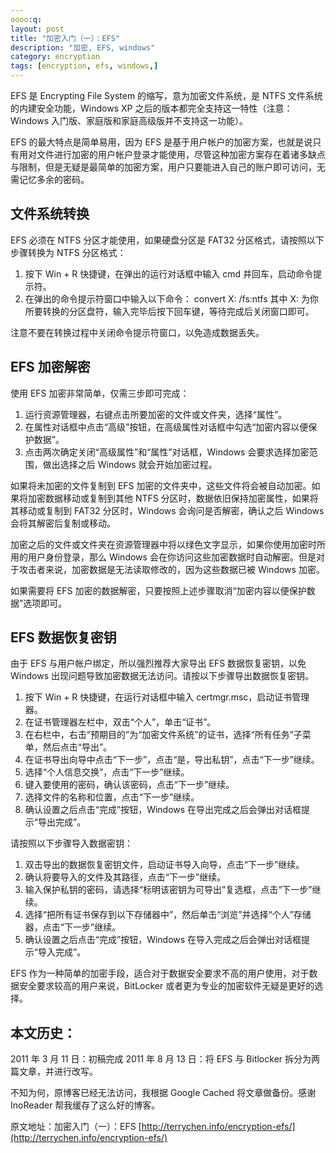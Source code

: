 ```yaml
---
oooo:q:
layout: post
title: "加密入门（一）：EFS"
description: "加密, EFS, windows"
category: encryption
tags: [encryption, efs, windows,]
---
```


EFS 是 Encrypting File System 的缩写，意为加密文件系统，是 NTFS 文件系统的内建安全功能，Windows XP 之后的版本都完全支持这一特性（注意：Windows 入门版、家庭版和家庭高级版并不支持这一功能）。

EFS 的最大特点是简单易用，因为 EFS 是基于用户帐户的加密方案，也就是说只有用对文件进行加密的用户帐户登录才能使用，尽管这种加密方案存在着诸多缺点与限制，但是无疑是最简单的加密方案，用户只要能进入自己的账户即可访问，无需记忆多余的密码。

## 文件系统转换

EFS 必须在 NTFS 分区才能使用，如果硬盘分区是 FAT32 分区格式，请按照以下步骤转换为 NTFS 分区格式：

1. 按下 Win + R 快捷键，在弹出的运行对话框中输入 cmd 并回车，启动命令提示符。
2. 在弹出的命令提示符窗口中输入以下命令：
   convert X: /fs:ntfs
   其中 X: 为你所要转换的分区盘符，输入完毕后按下回车键，等待完成后关闭窗口即可。

注意不要在转换过程中关闭命令提示符窗口，以免造成数据丢失。

## EFS 加密解密

使用 EFS 加密非常简单，仅需三步即可完成：

1. 运行资源管理器，右键点击所要加密的文件或文件夹，选择“属性”。
2. 在属性对话框中点击“高级”按钮，在高级属性对话框中勾选“加密内容以便保护数据”。
3. 点击两次确定关闭“高级属性”和“属性”对话框，Windows 会要求选择加密范围，做出选择之后 Windows 就会开始加密过程。

如果将未加密的文件复制到 EFS 加密的文件夹中，这些文件将会被自动加密。如果将加密数据移动或复制到其他 NTFS 分区时，数据依旧保持加密属性，如果将其移动或复制到 FAT32 分区时，Windows 会询问是否解密，确认之后 Windows 会将其解密后复制或移动。

加密之后的文件或文件夹在资源管理器中将以绿色文字显示，如果你使用加密时所用的用户身份登录，那么 Windows 会在你访问这些加密数据时自动解密。但是对于攻击者来说，加密数据是无法读取修改的，因为这些数据已被 Windows 加密。

如果需要将 EFS 加密的数据解密，只要按照上述步骤取消“加密内容以便保护数据”选项即可。

## EFS 数据恢复密钥

由于 EFS 与用户帐户绑定，所以强烈推荐大家导出 EFS 数据恢复密钥，以免 Windows 出现问题导致加密数据无法访问。请按以下步骤导出数据恢复密钥。

1. 按下 Win + R 快捷键，在运行对话框中输入 certmgr.msc，启动证书管理器。
2. 在证书管理器左栏中，双击“个人”，单击“证书”。
3. 在右栏中，右击“预期目的”为“加密文件系统”的证书，选择“所有任务”子菜单，然后点击“导出”。
4. 在证书导出向导中点击“下一步”，点击“是，导出私钥”，点击“下一步”继续。
5. 选择“个人信息交换”，点击“下一步”继续。
6. 键入要使用的密码，确认该密码，点击“下一步”继续。
7. 选择文件的名称和位置，点击“下一步”继续。
8. 确认设置之后点击“完成”按钮，Windows 在导出完成之后会弹出对话框提示“导出完成”。

请按照以下步骤导入数据密钥：

1. 双击导出的数据恢复密钥文件，启动证书导入向导，点击“下一步”继续。
2. 确认将要导入的文件及其路径，点击“下一步”继续。
3. 输入保护私钥的密码，请选择“标明该密钥为可导出”复选框，点击“下一步”继续。
4. 选择“把所有证书保存到以下存储器中”，然后单击“浏览”并选择“个人”存储器，点击“下一步”继续。
5. 确认设置之后点击“完成”按钮，Windows 在导入完成之后会弹出对话框提示“导入完成”。

EFS 作为一种简单的加密手段，适合对于数据安全要求不高的用户使用，对于数据安全要求较高的用户来说，BitLocker 或者更为专业的加密软件无疑是更好的选择。

## 本文历史：

2011 年 3 月 11 日：初稿完成
2011 年 8 月 13 日：将 EFS 与 Bitlocker 拆分为两篇文章，并进行改写。

不知为何，原博客已经无法访问，我根据 Google Cached 将文章做备份。感谢 InoReader 帮我缓存了这么好的博客。

原文地址：加密入门（一）：EFS [http://terrychen.info/encryption-efs/](http://terrychen.info/encryption-efs/)
